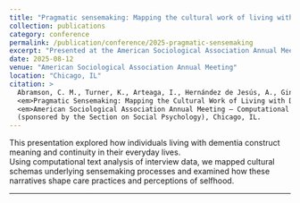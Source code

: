 ```yaml
---
title: "Pragmatic sensemaking: Mapping the cultural work of living with dementia"
collection: publications
category: conference
permalink: /publication/conference/2025-pragmatic-sensemaking
excerpt: "Presented at the American Sociological Association Annual Meeting — Computational Approaches to Culture and Cognition (sponsored by the Section on Social Psychology)."
date: 2025-08-12
venue: "American Sociological Association Annual Meeting"
location: "Chicago, IL"
citation: >
  Abramson, C. M., Turner, K., Arteaga, I., Hernández de Jesús, A., Ginn, B., <strong>Nian, Y.</strong>, & Dohan, D. (2025).
  <em>Pragmatic Sensemaking: Mapping the Cultural Work of Living with Dementia.</em>
  <em>American Sociological Association Annual Meeting — Computational Approaches to Culture and Cognition</em>
  (sponsored by the Section on Social Psychology), Chicago, IL.
---
```


This presentation explored how individuals living with dementia construct meaning and continuity in their everyday lives.  
Using computational text analysis of interview data, we mapped cultural schemas underlying sensemaking processes and examined how these narratives shape care practices and perceptions of selfhood.  

---
